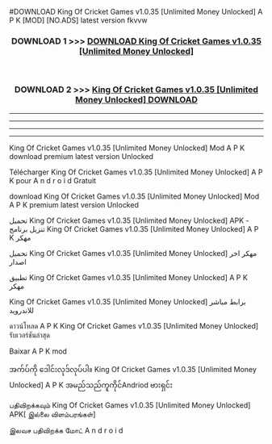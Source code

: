 #DOWNLOAD King Of Cricket Games v1.0.35  [Unlimited Money Unlocked] A P K [MOD] [NO.ADS] latest version fkvvw



<div align="center">

<h3>DOWNLOAD 1 >>> <a href="https://teeasianyam.web.app?sq=King Of Cricket Games v1.0.35  [Unlimited Money Unlocked]">DOWNLOAD King Of Cricket Games v1.0.35  [Unlimited Money Unlocked] </a></h3><br>

<h3>DOWNLOAD 2 >>> <a href="https://teeasianyam.web.app?sq=King Of Cricket Games v1.0.35  [Unlimited Money Unlocked] ">King Of Cricket Games v1.0.35  [Unlimited Money Unlocked]  DOWNLOAD </a></h3>

</div>


----------------------------------------------------------

----------------------------------------------------------

----------------------------------------------------------

----------------------------------------------------------


King Of Cricket Games v1.0.35  [Unlimited Money Unlocked]  Mod A P K download premium latest version Unlocked

Télécharger King Of Cricket Games v1.0.35  [Unlimited Money Unlocked]  A P K pour A n d r o i d Gratuit

download King Of Cricket Games v1.0.35  [Unlimited Money Unlocked]  Mod A P K premium latest version Unlocked

تحميل King Of Cricket Games v1.0.35  [Unlimited Money Unlocked]  APK - تنزيل برنامج King Of Cricket Games v1.0.35  [Unlimited Money Unlocked]  A P K مهكر

تحميل King Of Cricket Games v1.0.35  [Unlimited Money Unlocked]  مهكر اخر اصدار

تطبيق King Of Cricket Games v1.0.35  [Unlimited Money Unlocked]  A P K مهكر

King Of Cricket Games v1.0.35  [Unlimited Money Unlocked]  برابط مباشر للاندرويد

ดาวน์โหลด A P K King Of Cricket Games v1.0.35  [Unlimited Money Unlocked]  รับเวอร์ชันล่าสุด

Baixar A P K mod

အက်ပ်ကို ဒေါင်းလုဒ်လုပ်ပါ။ King Of Cricket Games v1.0.35  [Unlimited Money Unlocked]  A P K အမည်သည်ကူကိုင်Andriod ဗားရှင်း

பதிவிறக்கவும் King Of Cricket Games v1.0.35  [Unlimited Money Unlocked]  APK[ இல்லை விளம்பரங்கள்] 
 
இலவச பதிவிறக்க மோட் A n d r o i d



